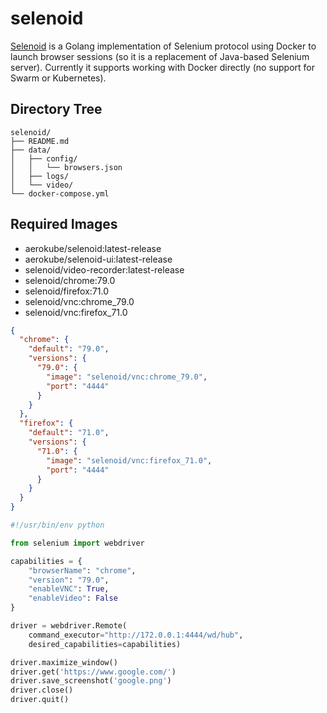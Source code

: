 selenoid
========

[Selenoid][1] is a Golang implementation of Selenium protocol using Docker to launch
browser sessions (so it is a replacement of Java-based Selenium server).
Currently it supports working with Docker directly (no support for Swarm or
Kubernetes).


Directory Tree
--------------

```
selenoid/
├── README.md
├── data/
│   ├── config/
│   │   └── browsers.json
│   ├── logs/
│   └── video/
└── docker-compose.yml
```

Required Images
---------------

- aerokube/selenoid:latest-release
- aerokube/selenoid-ui:latest-release
- selenoid/video-recorder:latest-release
- selenoid/chrome:79.0
- selenoid/firefox:71.0
- selenoid/vnc:chrome_79.0
- selenoid/vnc:firefox_71.0

```json
{
  "chrome": {
    "default": "79.0",
    "versions": {
      "79.0": {
        "image": "selenoid/vnc:chrome_79.0",
        "port": "4444"
      }
    }
  },
  "firefox": {
    "default": "71.0",
    "versions": {
      "71.0": {
        "image": "selenoid/vnc:firefox_71.0",
        "port": "4444"
      }
    }
  }
}
```

```python
#!/usr/bin/env python

from selenium import webdriver

capabilities = {
    "browserName": "chrome",
    "version": "79.0",
    "enableVNC": True,
    "enableVideo": False
}

driver = webdriver.Remote(
    command_executor="http://172.0.0.1:4444/wd/hub",
    desired_capabilities=capabilities)

driver.maximize_window()
driver.get('https://www.google.com/')
driver.save_screenshot('google.png')
driver.close()
driver.quit()
```

[1]: https://aerokube.com/selenoid/latest/
